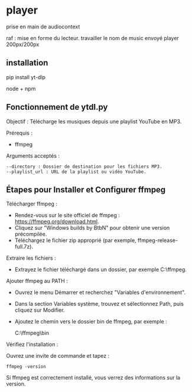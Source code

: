 # player
prise en main de audiocontext

raf : mise en forme du lecteur.
travailler le nom de music envoyé
player 200px/200px

## installation

pip install yt-dlp

node + npm


## Fonctionnement de ytdl.py

Objectif : Télécharge les musiques depuis une playlist YouTube en MP3.

Prérequis : 

- ffmpeg


Arguments acceptés :

    --directory : Dossier de destination pour les fichiers MP3.
    --playlist_url : URL de la playlist ou vidéo YouTube.


## Étapes pour Installer et Configurer ffmpeg
Télécharger ffmpeg :

- Rendez-vous sur le site officiel de ffmpeg : https://ffmpeg.org/download.html.
- Cliquez sur "Windows builds by BtbN" pour obtenir une version précompilée.
- Téléchargez le fichier zip approprié (par exemple, ffmpeg-release-full.7z).

Extraire les fichiers :

- Extrayez le fichier téléchargé dans un dossier, par exemple C:\ffmpeg.

Ajouter ffmpeg au PATH :

- Ouvrez le menu Démarrer et recherchez "Variables d'environnement".
- Dans la section Variables système, trouvez et sélectionnez Path, puis cliquez sur Modifier.
- Ajoutez le chemin vers le dossier bin de ffmpeg, par exemple :

    C:\ffmpeg\bin

Vérifiez l'installation :

Ouvrez une invite de commande et tapez :

    ffmpeg -version

Si ffmpeg est correctement installé, vous verrez des informations sur la version.
